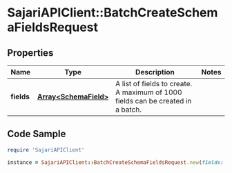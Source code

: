 # SajariAPIClient::BatchCreateSchemaFieldsRequest

## Properties

Name | Type | Description | Notes
------------ | ------------- | ------------- | -------------
**fields** | [**Array&lt;SchemaField&gt;**](SchemaField.md) | A list of fields to create.  A maximum of 1000 fields can be created in a batch. | 

## Code Sample

```ruby
require 'SajariAPIClient'

instance = SajariAPIClient::BatchCreateSchemaFieldsRequest.new(fields: null)
```


